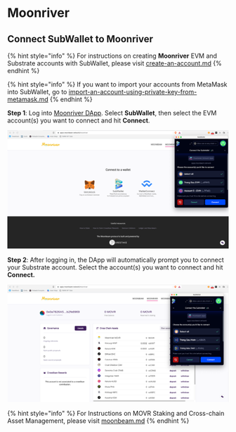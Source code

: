 # Moonriver

## Connect SubWallet to Moonriver

{% hint style="info" %}
For instructions on creating **Moonriver** EVM and Substrate accounts with SubWallet, please visit [create-an-account.md](../user-guide/create-an-account.md "mention")
{% endhint %}

{% hint style="info" %}
If you want to import your accounts from MetaMask into SubWallet, go to [import-an-account-using-private-key-from-metamask.md](../user-guide/import-and-restore-an-account/import-an-account-using-private-key-from-metamask.md "mention")
{% endhint %}

**Step 1**: Log into [Moonriver DApp](https://apps.moonbeam.network/moonriver). Select **SubWallet**, then select the EVM account(s) you want to connect and hit **Connect**.

![](<../.gitbook/assets/Screen Shot 2022-07-05 at 14.18.40.png>)

**Step 2**: After logging in, the DApp will automatically prompt you to connect your Substrate account. Select the account(s) you want to connect and hit **Connect.**&#x20;

![](<../.gitbook/assets/Screen Shot 2022-07-05 at 14.19.32.png>)

{% hint style="info" %}
For Instructions on MOVR Staking and Cross-chain Asset Management, please visit [moonbeam.md](moonbeam.md "mention")
{% endhint %}
